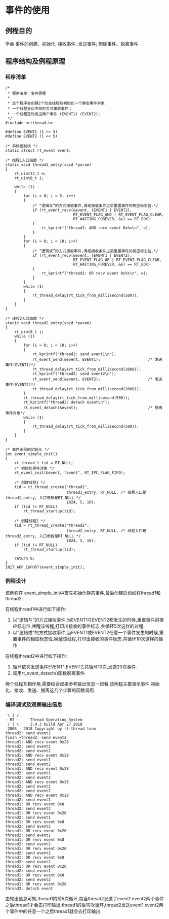 # 事件的使用 #

## 例程目的 ##

学会 事件的创建、初始化; 接收事件; 发送事件; 删除事件、脱离事件. 

## 程序结构及例程原理 ##

### 程序清单 ###

```{.c}
/*
 * 程序清单：事件例程
 *
 * 这个程序会创建2个动态线程及初始化一个静态事件对象
 * 一个线程会以不同的方式接收事件；
 * 一个线程定时发送两个事件 (EVENT1) (EVENT2);
 */
#include <rtthread.h>

#define EVENT1 (1 << 3)
#define EVENT2 (1 << 5)

/* 事件控制块 */
static struct rt_event event;

/* 线程1入口函数 */
static void thread1_entry(void *param)
{
    rt_uint32_t e;
    rt_uint8_t i;

    while (1)
    {
        for (i = 0; i < 5; i++)
        {
            /* “逻辑与”的方式接收事件,满足接收条件之后重置事件的相应标志位.*/
            if (rt_event_recv(&event, (EVENT1 | EVENT2),
                              RT_EVENT_FLAG_AND | RT_EVENT_FLAG_CLEAR,
                              RT_WAITING_FOREVER, &e) == RT_EOK)
            {
                rt_kprintf("thread1: AND recv event 0x%x\n", e);
            }
        }
        for (i = 0; i < 10; i++)
        {
            /* “逻辑或”的方式接收事件,满足接收条件之后重置事件的相应标志位.*/
            if (rt_event_recv(&event, (EVENT1 | EVENT2),
                              RT_EVENT_FLAG_OR | RT_EVENT_FLAG_CLEAR,
                              RT_WAITING_FOREVER, &e) == RT_EOK)
            {
                rt_kprintf("thread1: OR recv event 0x%x\n", e);
            }
        }
        while (1)
        {
            rt_thread_delay(rt_tick_from_millisecond(500));
        }
    }
}

/* 线程2入口函数 */
static void thread2_entry(void *param)
{
    rt_uint8_t i;
    while (1)
    {
        for (i = 0; i < 10; i++)
        {
            rt_kprintf("thread2: send event1\n");
            rt_event_send(&event, EVENT1);                     /* 发送事件(EVENT1)*/
            rt_thread_delay(rt_tick_from_millisecond(2000));
            rt_kprintf("thread2: send event2\n");
            rt_event_send(&event, EVENT2);                     /* 发送事件(EVENT2)*/
            rt_thread_delay(rt_tick_from_millisecond(2000));
        }
        rt_thread_delay(rt_tick_from_millisecond(500));
        rt_kprintf("thread2: detach event\n");
        rt_event_detach(&event);                               /* 脱离事件对象*/
        while (1)
        {
            rt_thread_delay(rt_tick_from_millisecond(500));
        }
    }
}

/* 事件示例的初始化 */
int event_simple_init()
{
    rt_thread_t tid = RT_NULL;
    /* 初始化事件对象 */
    rt_event_init(&event, "event", RT_IPC_FLAG_FIFO);

    /* 创建线程1 */
    tid = rt_thread_create("thread1",
                           thread1_entry, RT_NULL, /* 线程入口是thread1_entry, 入口参数是RT_NULL */
                           1024, 5, 10);
    if (tid != RT_NULL)
        rt_thread_startup(tid);

    /* 创建线程2 */
    tid = rt_thread_create("thread2",
                           thread2_entry, RT_NULL, /* 线程入口是thread2_entry, 入口参数是RT_NULL */
                           1024, 5, 10);
    if (tid != RT_NULL)
        rt_thread_startup(tid);

    return 0;
}
INIT_APP_EXPORT(event_simple_init);

```

### 例程设计 ###

该例程在 event_simple_init中首先初始化静态事件,最后创建启动线程thread1和thread2.

在线程thread1中进行如下操作:
1. 以“逻辑与”的方式接收事件,当EVENT1与EVENT2都发生的时候,重置事件的相应标志位,唤醒该线程,打印出接收的事件标志.共循环5次这样的过程.
2. 以“逻辑或”的方式接收事件,当EVENT1或EVENT2任意一个事件发生的时候,重置事件的相应标志位,唤醒该线程,打印出接收的事件标志.共循环10次这样的操作.

在线程thread2中进行如下操作:
1. 循环依次发送事件EVENT1,EVENT2,共循环10次,发送20次事件.
2. 调用rt_event_detach()函数脱离事件.

两个线程互相作用,需要结合起来参考输出信息一起看.该例程主要演示事件 初始化、接收、发送、脱离这几个步骤的函数调用. 

### 编译调试及观察输出信息 ###

```
 \ | /
- RT -     Thread Operating System
 / | \     3.0.3 build Apr 27 2018
 2006 - 2018 Copyright by rt-thread team
thread2: send event1
finsh >thread2: send event2
thread1: AND recv event 0x28
thread2: send event1
thread2: send event2
thread1: AND recv event 0x28
thread2: send event1
thread2: send event2
thread1: AND recv event 0x28
thread2: send event1
thread2: send event2
thread1: AND recv event 0x28
thread2: send event1
thread2: send event2
thread1: AND recv event 0x28
thread2: send event1
thread1: OR recv event 0x8
thread2: send event2
thread1: OR recv event 0x20
thread2: send event1
thread1: OR recv event 0x8
thread2: send event2
thread1: OR recv event 0x20
thread2: send event1
thread1: OR recv event 0x8
thread2: send event2
thread1: OR recv event 0x20
thread2: send event1
thread1: OR recv event 0x8
thread2: send event2
thread1: OR recv event 0x20
thread2: send event1
thread1: OR recv event 0x8
thread2: send event2
thread1: OR recv event 0x20
thread2: detach event
```

由输出信息可知,thread1的前5次循环,每当thread2发送了event1 event2两个事件之后thread1才会去打印输出;thread1的后10次循环,thread2发送event1 event2两个事件中的任意一个之后thread1就会去打印输出.
